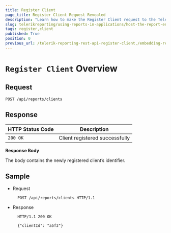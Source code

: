 ```yaml
---
title: Register Client
page_title: Register Client Request Revealed
description: "Learn how to make the Register Client request to the Telerik Reporting REST Service and what response to expect."
slug: telerikreporting/using-reports-in-applications/host-the-report-engine-remotely/telerik-reporting-rest-services/rest-api-reference/clients-api/register-client
tags: register,client
published: True
position: 0
previous_url: /telerik-reporting-rest-api-register-client,/embedding-reports/host-the-report-engine-remotely/telerik-reporting-rest-services/rest-api-reference/clients-api/register-client, /embedding-reports/host-the-report-engine-remotely/rest-api-reference/clients-api/
---
```


# `Register Client` Overview

## Request

	POST /api/reports/clients

## Response

| HTTP Status Code | Description |
| ------ | ------ |
|`200 OK`|Client registered successfully|

__Response Body__

The body contains the newly registered client’s identifier.

## Sample

* Request

		POST /api/reports/clients HTTP/1.1

* Response

		HTTP/1.1 200 OK

		{"clientId": "a5f3"}
